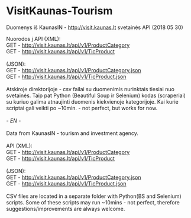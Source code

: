 # VisitKaunas-Tourism

Duomenys iš KaunasIN - http://visit.kaunas.lt svetainės API (2018 05 30)<br>

Nuorodos į API (XML): <br>
GET - http://visit.kaunas.lt/api/v1/ProductCategory<br>
GET - http://visit.kaunas.lt/api/v1/TicProduct<br>
<br>
(JSON):
<br>
GET - http://visit.kaunas.lt/api/v1/ProductCategory.json<br>
GET - http://visit.kaunas.lt/api/v1/TicProduct.json<br>
<br>
Atskiroje direktorijoje - csv failai su duomenimis nurinktais tiesiai nuo svetainės. Taip pat Python (Beautiful Soup ir Selenium) kodas (scraperiai) su kuriuo galima atnaujinti duomenis kiekvienoje kategorijoje. Kai kurie scriptai gali veikti po ~10min. - not perfect, but works for now.
<br><br>
<em>- EN - </em>
<br><br>
Data from KaunasIN - tourism and investment agency.
<br><br>
API (XML): <br>
GET - http://visit.kaunas.lt/api/v1/ProductCategory<br>
GET - http://visit.kaunas.lt/api/v1/TicProduct<br>
<br>
(JSON):
<br>
GET - http://visit.kaunas.lt/api/v1/ProductCategory.json<br>
GET - http://visit.kaunas.lt/api/v1/TicProduct.json<br>
<br>
CSV files are located in a separate folder with Python(BS and Selenium) scripts. Some of these scripts may run ~10mins - not perfect, therefore suggestions/improvements are always welcome.
